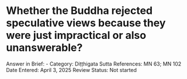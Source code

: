 # Whether the Buddha rejected speculative views because they were just impractical or also unanswerable?

Answer in Brief: -
 Category: Diṭṭhigata
Sutta References: MN 63; MN 102
Date Entered: April 3, 2025
Review Status: Not started